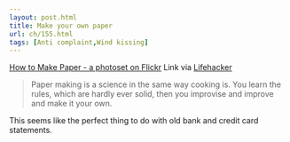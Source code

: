 ```yaml
---
layout: post.html
title: Make your own paper
url: ch/155.html
tags: [Anti complaint,Wind kissing]
---
```

[How to Make Paper - a photoset on Flickr](http://flickr.com/photos/bzedan/sets/967347/) Link via [Lifehacker](http://www.lifehacker.com)

> Paper making is a science in the same way cooking is. You learn the rules, which are hardly ever solid, then you improvise and improve and make it your own.

This seems like the perfect thing to do with old bank and credit card statements.
